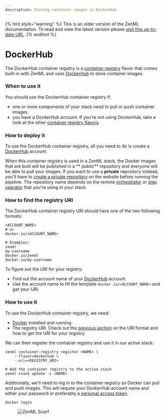 ```yaml
---
description: Storing container images in DockerHub.
---
```


{% hint style="warning" %}
This is an older version of the ZenML documentation. To read and view the latest version please [visit this up-to-date URL](https://docs.zenml.io).
{% endhint %}


# DockerHub

The DockerHub container registry is a [container registry](./) flavor that comes built-in with ZenML and uses [DockerHub](https://hub.docker.com/) to store container images.

### When to use it

You should use the DockerHub container registry if:

* one or more components of your stack need to pull or push container images.
* you have a DockerHub account. If you're not using DockerHub, take a look at the other [container registry flavors](./#container-registry-flavors).

### How to deploy it

To use the DockerHub container registry, all you need to do is create a [DockerHub](https://hub.docker.com/) account.

When this container registry is used in a ZenML stack, the Docker images that are built will be published in a \*\* public\*\* repository and everyone will be able to pull your images. If you want to use a **private** repository instead, you'll have to [create a private repository](https://docs.docker.com/docker-hub/repos/#creating-repositories) on the website before running the pipeline. The repository name depends on the remote [orchestrator](https://docs.zenml.io/stacks/orchestrators/) or [step operator](https://docs.zenml.io/stacks/step-operators/) that you're using in your stack.

### How to find the registry URI

The DockerHub container registry URI should have one of the two following formats:

```shell
<ACCOUNT_NAME>
# or
docker.io/<ACCOUNT_NAME>

# Examples:
zenml
my-username
docker.io/zenml
docker.io/my-username
```

To figure out the URI for your registry:

* Find out the account name of your [DockerHub](https://hub.docker.com/) account.
* Use the account name to fill the template `docker.io/<ACCOUNT_NAME>` and get your URI.

### How to use it

To use the DockerHub container registry, we need:

* [Docker](https://www.docker.com) installed and running.
* The registry URI. Check out the [previous section](dockerhub.md#how-to-find-the-registry-uri) on the URI format and how to get the URI for your registry.

We can then register the container registry and use it in our active stack:

```shell
zenml container-registry register <NAME> \
    --flavor=dockerhub \
    --uri=<REGISTRY_URI>

# Add the container registry to the active stack
zenml stack update -c <NAME>
```

Additionally, we'll need to log in to the container registry so Docker can pull and push images. This will require your DockerHub account name and either your password or preferably a [personal access token](https://docs.docker.com/docker-hub/access-tokens/).

```shell
docker login
```

<figure><img src="https://static.scarf.sh/a.png?x-pxid=f0b4f458-0a54-4fcd-aa95-d5ee424815bc" alt="ZenML Scarf"><figcaption></figcaption></figure>
